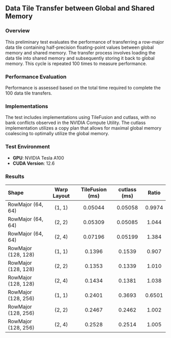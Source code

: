 ## Data Tile Transfer between Global and Shared Memory

### Overview
This preliminary test evaluates the performance of transferring a row-major data tile containing half-precision floating-point values between global memory and shared memory. The transfer process involves loading the data tile into shared memory and subsequently storing it back to global memory. This cycle is repeated 100 times to measure performance.

### Performance Evaluation
Performance is assessed based on the total time required to complete the 100 data tile transfers.

### Implementations
The test includes implementations using TileFusion and cutlass, with no bank conflicts observed in the NVIDIA Compute Utility. The cutlass implementation utilizes a copy plan that allows for maximal global memory coalescing to optimally utilize the global memory.

### Test Environment
- **GPU**: NVIDIA Tesla A100
- **CUDA Version**: 12.6

### Results

| Shape               | Warp Layout | TileFusion (ms) | cutlass (ms) | Ratio  |
|:--------------------|:-----------:|:---------------:|:------------:|:------:|
| RowMajor (64, 64)   |    (1, 1)   |      0.05044    |    0.05058   | 0.9974 |
| RowMajor (64, 64)   |    (2, 2)   |      0.05309    |    0.05085   | 1.044  |
| RowMajor (64, 64)   |    (2, 4)   |      0.07196    |    0.05199   | 1.384  |
| RowMajor (128, 128) |    (1, 1)   |      0.1396     |    0.1539    | 0.907  |
| RowMajor (128, 128) |    (2, 2)   |      0.1353     |    0.1339    | 1.010  |
| RowMajor (128, 128) |    (2, 4)   |      0.1434     |    0.1381    | 1.038  |
| RowMajor (128, 256) |    (1, 1)   |      0.2401     |    0.3693    | 0.6501 |
| RowMajor (128, 256) |    (2, 2)   |      0.2467     |    0.2462    | 1.002  |
| RowMajor (128, 256) |    (2, 4)   |      0.2528     |    0.2514    | 1.005  |
